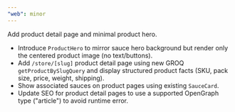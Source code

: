 ```yaml
---
"web": minor
---
```


Add product detail page and minimal product hero.

- Introduce `ProductHero` to mirror sauce hero background but render only the centered product image (no text/buttons).
- Add `/store/[slug]` product detail page using new GROQ `getProductBySlugQuery` and display structured product facts (SKU, pack size, price, weight, shipping).
- Show associated sauces on product pages using existing `SauceCard`.
- Update SEO for product detail pages to use a supported OpenGraph type ("article") to avoid runtime error.
